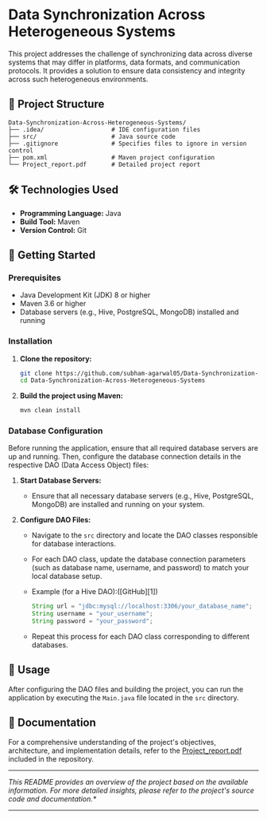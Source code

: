 # Data Synchronization Across Heterogeneous Systems

This project addresses the challenge of synchronizing data across diverse systems that may differ in platforms, data formats, and communication protocols. It provides a solution to ensure data consistency and integrity across such heterogeneous environments.

## 📁 Project Structure

```
Data-Synchronization-Across-Heterogeneous-Systems/
├── .idea/                   # IDE configuration files
├── src/                     # Java source code
├── .gitignore               # Specifies files to ignore in version control
├── pom.xml                  # Maven project configuration
└── Project_report.pdf       # Detailed project report
```

## 🛠️ Technologies Used

* **Programming Language:** Java
* **Build Tool:** Maven
* **Version Control:** Git

## 📄 Getting Started

### Prerequisites

* Java Development Kit (JDK) 8 or higher
* Maven 3.6 or higher
* Database servers (e.g., Hive, PostgreSQL, MongoDB) installed and running

### Installation

1. **Clone the repository:**

   ```bash
   git clone https://github.com/subham-agarwal05/Data-Synchronization-Across-Heterogeneous-Systems.git
   cd Data-Synchronization-Across-Heterogeneous-Systems
   ```



2. **Build the project using Maven:**

   ```bash
   mvn clean install
   ```



### Database Configuration

Before running the application, ensure that all required database servers are up and running. Then, configure the database connection details in the respective DAO (Data Access Object) files:

1. **Start Database Servers:**

   * Ensure that all necessary database servers (e.g., Hive, PostgreSQL, MongoDB) are installed and running on your system.

2. **Configure DAO Files:**

   * Navigate to the `src` directory and locate the DAO classes responsible for database interactions.

   * For each DAO class, update the database connection parameters (such as database name, username, and password) to match your local database setup.

   * Example (for a Hive DAO):([GitHub][1])

     ```java
     String url = "jdbc:mysql://localhost:3306/your_database_name";
     String username = "your_username";
     String password = "your_password";
     ```

   * Repeat this process for each DAO class corresponding to different databases.

## 🚀 Usage

After configuring the DAO files and building the project, you can run the application by executing the `Main.java` file located in the `src` directory.

## 📘 Documentation

For a comprehensive understanding of the project's objectives, architecture, and implementation details, refer to the [Project\_report.pdf](Project_report.pdf) included in the repository.


---

*This README provides an overview of the project based on the available information. For more detailed insights, please refer to the project's source code and documentation.\**

---

